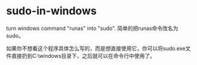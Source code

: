 # sudo-in-windows
turn windows command "runas" into "sudo". 简单的把runas命令改名为sudo。

如果你不想看这个程序具体怎么写的，而是想直接使用它，你可以将sudo.exe文件直接扔到C:\windows目录下，之后就可以在命令行中使用了。
